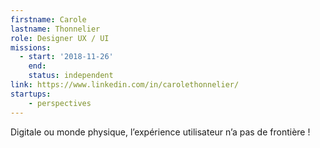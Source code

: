 ```yaml
---
firstname: Carole
lastname: Thonnelier
role: Designer UX / UI
missions:
  - start: '2018-11-26'
    end:
    status: independent
link: https://www.linkedin.com/in/carolethonnelier/
startups:
    - perspectives
---
```


Digitale ou monde physique, l’expérience utilisateur n’a pas de frontière !
